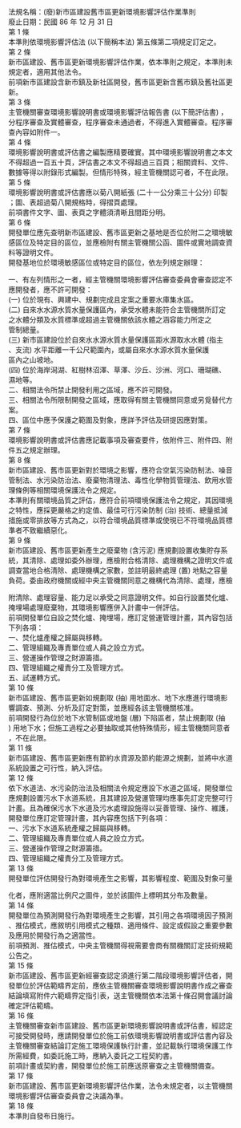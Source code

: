 法規名稱：(廢)新市區建設舊市區更新環境影響評估作業準則  
廢止日期：民國 86 年 12 月 31 日  
第 1 條  
本準則依環境影響評估法 (以下簡稱本法) 第五條第二項規定訂定之。  
第 2 條  
新市區建設、舊市區更新環境影響評估作業，依本準則之規定，本準則未  
規定者，適用其他法令。  
前項新市區建設含新市鎮及新社區開發，舊市區更新含舊市鎮及舊社區更  
新。  
第 3 條  
主管機關審查環境影響說明書或環境影響評估報告書 (以下簡評估書) ，  
分程序審查及實體審查，程序審查未通過者，不得進入實體審查。程序審  
查內容如附件一。  
第 4 條  
環境影響說明書或評估書之編製應精要確實。其中環境影響說明書之本文  
不得超過一百五十頁，評估書之本文不得超過三百頁；相關資料、文件、  
數據等得以附錄形式編製。但情形特殊，經主管機關認可者，不在此限。  
第 5 條  
環境影響說明書或評估書應以菊八開紙張 (二十一公分乘三十公分) 印製  
；圖、表超過菊八開規格時，得摺頁處理。  
前項書件文字、圖、表頁之字體須清晰且間距分明。  
第 6 條  
開發單位應先查明新市區建設、舊市區更新之基地是否位於附二之環境敏  
感區位及特定目的區位，並應檢附有關主管機關公函、圖件或實地調查資  
料等證明文件。  
開發基地位於環境敏感區位或特定目的區位，依左列規定辦理：  


一、有左列情形之一者，經主管機關環境影響評估審查委員會審查認定不  
應開發者，應不許可開發：  
(一) 位於現有、興建中、規劃完成且定案之重要水庫集水區。  
(二) 自來水水源水質水量保護區內，承受水體未能符合主管機關所訂定  
之水體分類及水質標準或超過主管機關依該水體之涵容能力所定之  
管制總量。  
(三) 新市區建設位於自來水水源水質水量保護區距水源取水水體 (指主  
、支流) 水平距離一千公尺範圍內，或屬自來水水源水質水量保護  
區內之山坡地。  
(四) 位於海岸潟湖、紅樹林沼澤、草澤、沙丘、沙洲、河口、珊瑚礁、  
濕地等。  
二、相關法令所禁止開發利用之區域，應不許可開發。  
三、相關法令所限制開發之區域，應取得有關主管機關同意或另覓替代方  
案。  
四、區位中應予保護之範圍及對象，應詳予評估及研提因應對策。  
第 7 條  
環境影響說明書或評估書應記載事項及審查要件，依附件三、附件四、附  
件五之規定辦理。  
第 8 條  
新市區建設、舊市區更新對於環境之影響，應符合空氣污染防制法、噪音  
管制法、水污染防治法、廢棄物清理法、毒性化學物質管理法、飲用水管  
理條例等相關環境保護法令之規定。  
本準則有關環境品質之評估，應符合前項環境保護法令之規定，其因環境  
之特性，應採更嚴格之約定值、最佳可行污染防制 (治) 技術、總量抵減  
措施或零排放等方式為之，以符合環境品質標準或使現已不符環境品質標  
準者不致繼續惡化。  
第 9 條  
新市區建設、舊市區更新產生之廢棄物 (含污泥) 應規劃設置收集貯存系  
統，其清除、處理如委外辦理，應檢附合格清除、處理機構之證明文件或  
調查當地合格清除、處理機構之家數，並註明最終處理 (置) 地點之容量  
負荷。委由政府機關或經中央主管機關同意之機構代為清除、處理，應檢  


附清除、處理容量、能力足以承受之同意證明文件。如自行設置焚化爐、  
掩埋場處理廢棄物，其環境影響應併入計畫中一併評估。  
前項開發單位自設之焚化爐、掩埋場，應訂定營運管理計畫，其內容包括  
下列各項：  
一、焚化爐產權之歸屬與移轉。  
二、管理組織及專責單位或人員之設立方式。  
三、營運操作管理之財源籌措。  
四、管理組織之權責分工及管理方式。  
五、試運轉方式。  
第 10 條  
新市區建設、舊市區更新如規劃取 (抽) 用地面水、地下水應進行環境影  
響調查、預測、分析及訂定對策，並應經各該主管機關核准。  
前項開發行為位於地下水管制區或地盤 (層) 下陷區者，禁止規劃取 (抽  
) 用地下水；但施工過程之必要抽取或其他特殊情形，經主管機關同意者  
，不在此限。  
第 11 條  
新市區建設、舊市區更新應有節約水資源及節約能源之規劃，並將中水道  
系統設置之可行性，納入評估。  
第 12 條  
依下水道法、水污染防治法及相關法令規定應設下水道之區域，開發單位  
應規劃設置污水下水道系統，且其建設及營運管理均應事先訂定完整可行  
計畫。且為確保污水下水道及污水處理設施得以妥善管理、操作、維護，  
開發單位應訂定管理計畫，其內容應包括下列各項：  
一、污水下水道系統產權之歸屬與移轉。  
二、管理組織及專責單位或人員之設立方式。  
三、營運操作管理之財源籌措。  
四、管理組織之權責分工及管理方式。  
第 13 條  
開發單位評估開發行為對環境產生之影響，其影響程度、範圍及對象可量  


化者，應附適當比例尺之圖件，並於該圖件上標明其分布及數量。  
第 14 條  
開發單位為預測開發行為對環境產生之影響，其引用之各項環境因子預測  
、推估模式，應敘明引用模式之種類、適用條件、設定或假設之重要參數  
及應用於開發行為之適當性。  
前項預測、推估模式，中央主管機關得視需要會商有關機關訂定技術規範  
公告之。  
第 15 條  
新市區建設、舊市區更新經審查認定須進行第二階段環境影響評估者，開  
發單位於評估範疇界定前，應依主管機關審查環境影響說明書作成之審查  
結論填寫附件六範疇界定指引表，送主管機關依本法第十條召開會議討論  
確定評估範疇。  
第 16 條  
主管機關審查新市區建設、舊市區更新環境影響說明書或評估書，經認定  
可接受開發時，應請開發單位於施工前依環境影響說明書或評估書內容及  
主管機關審查結論訂定施工環境保護執行計畫，並記載執行環境保護工作  
所需經費，如委託施工時，應納入委託之工程契約書。  
前項計畫或契約書，開發單位於施工前應送原審查之主管機關備查。  
第 17 條  
新市區建設、舊市區更新環境影響評估作業，法令未規定者，以主管機關  
環境影響評估審查委員會之決議為準。  
第 18 條  
本準則自發布日施行。  


